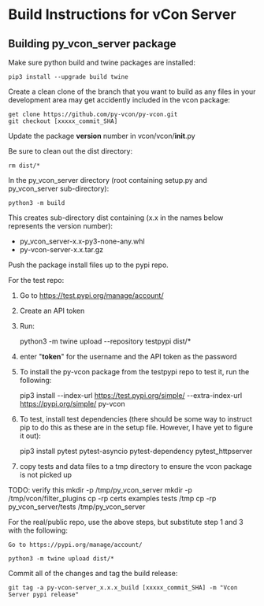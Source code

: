 # Build Instructions for vCon Server

## Building py_vcon_server package

Make sure python build and twine packages are installed:

    pip3 install --upgrade build twine

Create a clean clone of the branch that you want to build as any files in your development area may get accidently included in the vcon package:

    get clone https://github.com/py-vcon/py-vcon.git
    git checkout [xxxxx_commit_SHA]

Update the package __version__ number in vcon/vcon/__init__.py

Be sure to clean out the dist directory:

    rm dist/*

In the py_vcon_server directory (root containing setup.py and py_vcon_server sub-directory):

    python3 -m build

This creates sub-directory dist containing (x.x in the names below represents the version number):

  * py_vcon_server-x.x-py3-none-any.whl
  * py-vcon-server-x.x.tar.gz

Push the package install files up to the pypi repo.

For the test repo:

 1) Go to https://test.pypi.org/manage/account/
 2) Create an API token
 3) Run:

    python3 -m twine upload --repository testpypi dist/*

 4) enter "__token__" for the username and the API token as the password
 5) To install the py-vcon package from the testpypi repo to test it, run the following:

    pip3 install --index-url https://test.pypi.org/simple/ --extra-index-url https://pypi.org/simple/  py-vcon

 6) To test, install test dependencies (there should be some way to instruct pip to do this as these are in the setup file.  However, I have yet to figure it out):

    pip3 install pytest pytest-asyncio pytest-dependency pytest_httpserver

 7) copy tests and data files to a tmp directory to ensure the vcon package is not picked up

TODO: verify this
    mkdir -p /tmp/py_vcon_server
    mkdir -p /tmp/vcon/filter_plugins
    cp -rp certs examples tests /tmp
    cp -rp py_vcon_server/tests /tmp/py_vcon_server

For the real/public repo, use the above steps, but substitute step 1 and 3 with the following:

    Go to https://pypi.org/manage/account/

    python3 -m twine upload dist/*

Commit all of the changes and tag the build release:

    git tag -a py-vcon-server_x.x.x_build [xxxxx_commit_SHA] -m "Vcon Server pypi release"

